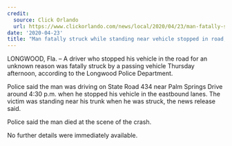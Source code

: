 ```yaml
---
credit:
  source: Click Orlando
  url: https://www.clickorlando.com/news/local/2020/04/23/man-fatally-struck-while-standing-near-vehicle-stopped-in-road-police-say/
date: '2020-04-23'
title: "Man fatally struck while standing near vehicle stopped in road, police say"
---
```

LONGWOOD, Fla. – A driver who stopped his vehicle in the road for an unknown reason was fatally struck by a passing vehicle Thursday afternoon, according to the Longwood Police Department.

Police said the man was driving on State Road 434 near Palm Springs Drive around 4:30 p.m. when he stopped his vehicle in the eastbound lanes.
The victim was standing near his trunk when he was struck, the news release said.

Police said the man died at the scene of the crash.

No further details were immediately available.
